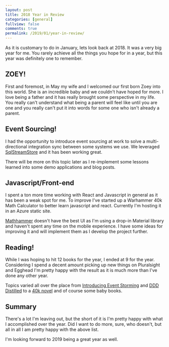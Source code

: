 ```yaml
---
layout: post
title: 2018 Year in Review
categories: [general]
fullview: false
comments: true
permalink: /2019/01/year-in-review/
---
```


As it is customary to do in January, lets look back at 2018. It was a very big year for me. You rarely achieve all the things you hope for in a year, but this year was definitely one to remember.

## ZOEY!

First and foremost, in May my wife and I welcomed our first born Zoey into this world. She is an incredible baby and we couldn't have hoped for more. I love being a father and it has really brought some perspective in my life. You really can't understand what being a parent will feel like until you are one and you really can't put it into words for some one who isn't already a parent.

## Event Sourcing!

I had the opportunity to introduce event sourcing at work to solve a multi-directional integration sync between some systems we use. We leveraged [SqlStreamStore](https://github.com/SQLStreamStore/SQLStreamStore) and it has been working great. 

There will be more on this topic later as I re-implement some lessons learned into some demo applications and blog posts.

## Javascript/Front-end

I spent a ton more time working with React and Javascript in general as it has been a weak spot for me. To improve I've started up a Warhammer 40k Math Calculator to better learn javascript and react. Currently I'm hosting it in an Azure static site.

[Mathhammer](http://www.mathhammer.fun/) doesn't have the best UI as I'm using a drop-in Material library and haven't spent any time on the mobile experience. I have some ideas for improving it and will implement them as I develop the project further.

## Reading!

While I was hoping to hit 12 books for the year, I ended at 9 for the year. Considering I spend a decent amount picking up new things on Pluralsight and Egghead I'm pretty happy with the result as it is much more than I've done any other year.

Topics varied all over the place from [Introducing Event Storming](https://www.eventstorming.com/book/) and [DDD Distilled](https://www.amazon.ca/Domain-Driven-Design-Distilled-Vaughn-Vernon/dp/0134434420/ref=sr_1_1?ie=UTF8&qid=1547255844&sr=8-1&keywords=ddd+distilled) to a [40k novel](https://www.blacklibrary.com/all-products/ragnar-blackmane-ebook.html) and of course some baby books.

## Summary

There's a lot I'm leaving out, but the short of it is I'm pretty happy with what I accomplished over the year. Did I want to do more, sure, who doesn't, but all in all I am pretty happy with the above list.

I'm looking forward to 2019 being a great year as well.